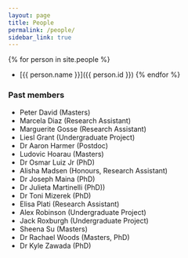 ```yaml
---
layout: page
title: People
permalink: /people/
sidebar_link: true
---
```


{% for person in site.people %}
  - [{{ person.name }}]({{ person.id }})
{% endfor %}

### Past members

- Peter David (Masters)
- Marcela Diaz (Research Assistant)
- Marguerite Gosse (Research Assistant) 
- Liesl Grant (Undergraduate Project)
- Dr Aaron Harmer (Postdoc)
- Ludovic Hoarau (Masters)
- Dr Osmar Luiz Jr (PhD)
- Alisha Madsen (Honours, Research Assistant)
- Dr Joseph Maina (PhD)
- Dr Julieta Martinelli (PhD)) 
- Dr Toni Mizerek (PhD)
- Elisa Plati (Research Assistant)
- Alex Robinson (Undergraduate Project) 
- Jack Roxburgh (Undergraduate Project)
- Sheena Su (Masters)
- Dr Rachael Woods (Masters, PhD)
- Dr Kyle Zawada (PhD)
